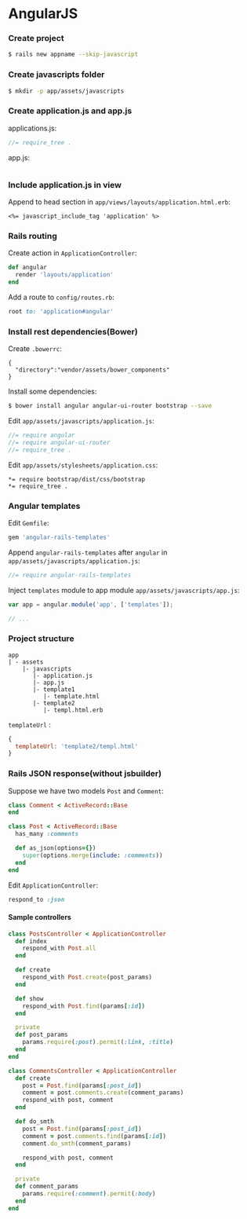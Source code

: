 # AngularJS


### Create project

```sh
$ rails new appname --skip-javascript
```

### Create javascripts folder

```sh
$ mkdir -p app/assets/javascripts
```


### Create application.js and app.js

applications.js:
```js
//= require_tree .
```

app.js:
```js
```

### Include application.js in view

Append to head section in ```app/views/layouts/application.html.erb```:
```
<%= javascript_include_tag 'application' %>
```

### Rails routing

Create action in ```ApplicationController```:
```ruby
def angular
  render 'layouts/application'
end
```

Add a route to ```config/routes.rb```:
```ruby
root to: 'application#angular'
```

### Install rest dependencies(Bower)

Create ```.bowerrc```:
```
{
  "directory":"vendor/assets/bower_components"
}
```

Install some dependencies:
```sh
$ bower install angular angular-ui-router bootstrap --save
```

Edit ```app/assets/javascripts/application.js```:
```js
//= require angular
//= require angular-ui-router
//= require_tree .
```

Edit ```app/assets/stylesheets/application.css```:
```
*= require bootstrap/dist/css/bootstrap
*= require_tree .
```

### Angular templates

Edit ```Gemfile```:
```ruby
gem 'angular-rails-templates'
```

Append ```angular-rails-templates``` after ```angular``` in ```app/assets/javascripts/application.js```:
```js
//= require angular-rails-templates
```

Inject ```templates``` module to app module ```app/assets/javascripts/app.js```:
```js
var app = angular.module('app', ['templates']);

// ...
```


### Project structure

```
app
| - assets
    |- javascripts
       |- application.js
       |- app.js
       |- template1
          |- template.html
       |- template2
          |- templ.html.erb
```

```templateUrl``` :
```js
{
  templateUrl: 'template2/templ.html'
}
```


### Rails JSON response(without jsbuilder)

Suppose we have two models ```Post``` and ```Comment```:
```ruby
class Comment < ActiveRecord::Base
end

class Post < ActiveRecord::Base
  has_many :comments

  def as_json(options={})
    super(options.merge(include: :comments))
  end
end
```

Edit ```ApplicationController```:
```ruby
respond_to :json
```

#### Sample controllers

```ruby
class PostsController < ApplicationController
  def index
    respond_with Post.all
  end

  def create
    respond_with Post.create(post_params)
  end

  def show
    respond_with Post.find(params[:id])
  end

  private
  def post_params
    params.require(:post).permit(:link, :title)
  end
end
```

```ruby
class CommentsController < ApplicationController
  def create
    post = Post.find(params[:post_id])
    comment = post.comments.create(comment_params)
    respond_with post, comment
  end

  def do_smth
    post = Post.find(params[:post_id])
    comment = post.comments.find(params[:id])
    comment.do_smth(comment_params)

    respond_with post, comment
  end

  private
  def comment_params
    params.require(:comment).permit(:body)
  end
end
```
